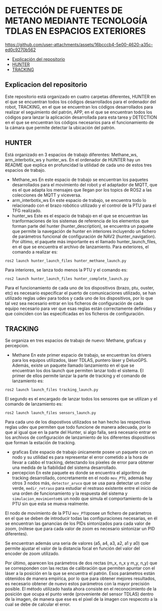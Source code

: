 # DETECCIÓN DE FUENTES DE METANO MEDIANTE TECNOLOGÍA TDLAS EN ESPACIOS EXTERIORES
https://github.com/user-attachments/assets/16bcccb4-5e00-4620-a35c-ed0c9270b562

- [Explicación del repositorio](#explicacion-del-repositorio)
- [HUNTER](#hunter)
- [TRACKING](#tracking)

## Explicacion del repositorio
Este repositorio está organizado en cuatro carpetas diferentes, HUNTER en el que se encuentran todos los códigos desarrollados para el ordenador del robot, TRACKING, en el que se encuentran los códigos desarrollados para realizar el seguimiento del patrón, APP, en el que se encuentran todos los códigos para lanzar la aplicación desarrollada para esta tarea y DETECTION en el que se encuentran los códigos necesarios para el funcionamiento de la cámara que permite detectar la ubicación del patrón.

## HUNTER
Está organizado en 3 espacios de trabajo diferentes: Methane_ws, arm_interbotix_ws y hunter_ws. En el ordenador de HUNTER hay un README que explica en profuncidad la utilidad de cada uno de estos tres espacios de trabajo.
- Methane_ws
En este espacio de trabajo se encuentran los paquetes desarrollados para el movimiento del robot y el adaptador de MQTT, que es el que adapta los mensajes que llegan por los topics de ROS2 a las colecciones de MQTT y viceversa.
- arm_interbotix_ws
En este espacio de trabajo, se encuentra todo lo relacionado con el brazo robótico utilizado y el control de la PTU para el TFG realizado.
- hunter_ws
Este es el espacio de trabajo en el que se encuentran las tranformaciones de los sistemas de referencia de los elementos que forman parte del hunter (hunter_description), se encuentra un paquete que permite la navegación de hunter en interiores incluyendo un fichero de parámetros funcional de configuración de NAV2 (hunter_navigation). Por último, el paquete más importante es el llamado hunter_launch_files, en el que se encuentra el archivo de lanzamiento. Para exteriores, el comando a realizar es:

```ros2 launch hunter_launch_files hunter_methane_launch.py```

Para interiores, se lanza todo menos la PTU y el comando es:

```ros2 launch hunter_launch_files hunter_complete_launch.py```

Para el funcionamiento de cada uno de los dispositivos (brazo, ptu, ouster, etc) es necesario especificar el puerto de comunicaciones utilizado, se han utilizado reglas udev para todos y cada uno de los dispositivos, por lo que tal vez sea necesario entrar en los ficheros de configuración de cada equipo necesario para ver que esas reglas están correctamente definidas y que coinciden con las especificadas en los ficheros de configuración.

## TRACKING
Se organiza en tres espacios de trabajo de nuevo: Methane, graficas y percepcion. 
- Methane
En este primer espacio de trabajo, se encuentran los drivers para los equipos utilizados, láser TDLAS, puntero láser y DeluoGPS. Además, existe un paquete llamado lanzamiento en el que se encuentran los dos launch que permiten lanzar todo el sistema. El primer de ellos permite lanzar la parte de tracking y el comando de lanzamiento es:

```ros2 launch launch_files tracking_launch.py```

El segundo es el encargado de lanzar todos los sensores que se utilizan y el comando de lanzamiento es:

```ros2 launch launch_files sensors_launch.py```

Para cada uno de los dispostivos utilizados se han hecho las respectivas reglas udev que permiten que todo funcione de manera adecuada, por lo que al igual que en la parte del Hunter, si algo falla, será necesario entrar en los archivos de configuración de lanzamiento de los diferentes dispositivos que forman la estación de tracking.
- graficas
Este espacio de trabajo únicamente posee un paquete con un nodo y su utilidad es para representar el error cometido a la hora de llevar a cabbo el tracking, detectando los píxeles de error para obtener una medida de la fiabilidad del sistema desarrollado.
- percepcion
En este paquete es donde se encuentra el algoritmo de tracking desarrollado, concretamente en el nodo ```mov_PTU```, además hay otros 3 nodos más, ```detector_aruco``` que se usa para detectar un color verde, ```medir_retraso``` para estudiar el restraso existente entre el inicio de una orden de funcionamiento y la respuesta del sistema y ```simulacion_movimiento```es un nodo que simula el comportamiento de la PTU sin que esta se mueva realmente.

El nodo de movimiento de la PTU ```mov_PTU```posee un fichero de parámetros en el que se deben de introducir todas las configuraciones necesarias, en él se encuentran las ganancias de los PIDs sintonizados para cada valor de zoom, (nótese que para cada valor de zoom es necesario sintonizar un PID diferentes).

Se encuentran además una seria de valores (a5, a4, a3, a2, a1 y a0) que permite ajustar el valor de la distancia focal en función del valor del encoder de zoom utilizado.

Por último, aparecen los parámetros de dos rectas (m_x, n_x y m_y, n_y) que se corresponden con las rectas de calibración que permiten apuntar con el láser a la posición en la que se encuentra el patrón. Esos parámetros están obtenidos de manera empírica, por lo que para obtener mejores resultados, es necesario obtener de nuevo estos parámetros con la mayor precisión posible. El método utilizado hasta ahora consiste en el reconocimiento de la posición que ocupa el punto verde (proveniente del sensor TDLAS) dentro de la imagen, de manera que ese es el píxel de la imagen con respecoto a la cual se debe de calcular el error.
